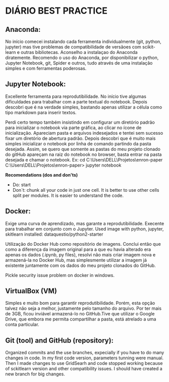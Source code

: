
# DIÁRIO BEST PRACTICE
 
## Anaconda:
No início comecei instalando cada ferramenta individualmente (git, python, jupyter) mas tive problemas de compatibilidade de versãoes com scikit-learn e outras bibliotecas. Aconselho a instalaçao do Anaconda diratemente. 
Recomendo o uso do Anaconda, por disponibilizar o python, Jupyter Notebook, git, Spider e outros, tudo através de uma instalação simples e com ferramentas poderosas.

 
## Jupyter Notebook:
Excellente ferramenta para reprodutibilidade.
No início tive algumas dificuldades para trabalhar com a parte textual do notebook. Depois descobri que é na verdade simples, bastando apenas utilizar a célula como tipo markdown para inserir textos.
 
Perdi certo tempo também insistindo em configurar um diretório padrão para inicializar o notebook via parte gráfica, ao clicar no ícone de inicialização. Apareciam pasta e arquivos indesejados e tentei sem sucesso fixar um diretório de abertura padrão. Depois descobri que é muito mais simples inicializar o notebook por linha de comando partindo da pasta desejada. Assim, se quero que somente as pastas do meu projeto clonado do gitHub apareçam na raiz do notebook no browser, basta entrar na pasta desejada e chamar o notebook. Ex:
cd C:\Users\DELL\Projetos\enron-paper
C:\Users\DELL\Projetos\enron-paper> jupyter notebook

**Recomendations (dos and don'ts)**
* Do: start 
* Don´t: chunk all your code in just one cell. It is better to use other cells split per modules. It is easier to understand the code.



## Docker:
Exige uma curva de aprendizado, mas garante a reprodutibilidade. Execente para trabalhar em conjunto com o Jupyter.
Used image with python, jupyter, skitlearn installed: dataquestio/python2-starter

Utilização do Docker Hub como repositório de imagens. Conclui então que como a diferença da imagem original para a que eu havia alterado era apenas os dados (.ipynb, py files), resolvi não mais criar imagem nova e armazená-la no Docker Hub, mas simplesmente utilizar a imagem já existente juntamente com os dados do meu projeto clonados do GitHub.

Pickle security issue problem on docker in windows.


## VirtualBox (VM)
Simples e muito bom para garantir reprodutibilidade. Porém, esta opção talvez não seja a melhor, justamente pelo tamanho do arquivo. Por ter mais de 3GB, ficou inviável armazená-lo no GitHub.Tive que utilizar o Google Drive, que embora me permita compartilhar a pasta, está atrelado a uma conta particular.

## Git (tool) and GitHub (repository):
Organized commits and the use branches, expecially if you have to do many changes in code. In my first code version, parameters tunning were manual. Then I made changes to use GridSearh and code stopped working because of sckitlearn version and other compatibility issues.
I should have created a new branch for big changes.
